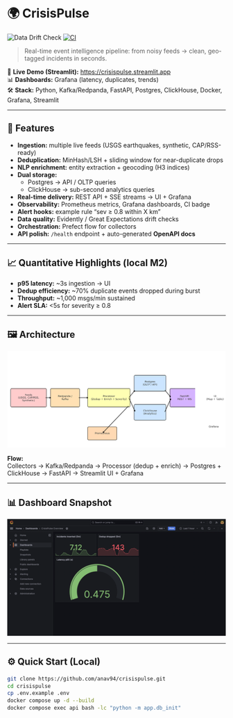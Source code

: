 # 🌍 CrisisPulse

![Data Drift Check](https://github.com/anav94/crisispulse/actions/workflows/drift.yml/badge.svg)
[![CI](https://github.com/anav94/crisispulse/actions/workflows/ci.yml/badge.svg?branch=master)](https://github.com/anav94/crisispulse/actions/workflows/ci.yml)

> Real-time event intelligence pipeline: from noisy feeds → clean, geo-tagged incidents in seconds.  

🔗 **Live Demo (Streamlit):** https://crisispulse.streamlit.app  
📊 **Dashboards:** Grafana (latency, duplicates, trends)  
🛠️ **Stack:** Python, Kafka/Redpanda, FastAPI, Postgres, ClickHouse, Docker, Grafana, Streamlit

---

## 🚀 Features

- **Ingestion:** multiple live feeds (USGS earthquakes, synthetic, CAP/RSS-ready)
- **Deduplication:** MinHash/LSH + sliding window for near-duplicate drops
- **NLP enrichment:** entity extraction + geocoding (H3 indices)
- **Dual storage:**  
  - Postgres → API / OLTP queries  
  - ClickHouse → sub-second analytics queries
- **Real-time delivery:** REST API + SSE streams → UI + Grafana
- **Observability:** Prometheus metrics, Grafana dashboards, CI badge
- **Alert hooks:** example rule “sev ≥ 0.8 within X km”
- **Data quality:** Evidently / Great Expectations drift checks
- **Orchestration:** Prefect flow for collectors
- **API polish:** `/health` endpoint + auto-generated **OpenAPI docs**

---

## 📈 Quantitative Highlights (local M2)

- **p95 latency:** ~3s ingestion → UI  
- **Dedup efficiency:** ~70% duplicate events dropped during burst  
- **Throughput:** ~1,000 msgs/min sustained  
- **Alert SLA:** <5s for severity ≥ 0.8  

---

## 🖼️ Architecture

![Architecture Diagram](docs/architecture.png)

**Flow:**  
Collectors → Kafka/Redpanda → Processor (dedup + enrich) → Postgres + ClickHouse → FastAPI → Streamlit UI + Grafana

---

## 📊 Dashboard Snapshot

![Dashboard Overview](docs/dashboard_overview.png)

---

## ⚙️ Quick Start (Local)

```bash
git clone https://github.com/anav94/crisispulse.git
cd crisispulse
cp .env.example .env
docker compose up -d --build
docker compose exec api bash -lc "python -m app.db_init"

